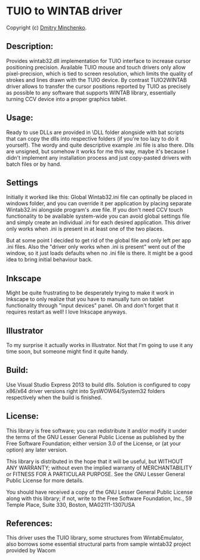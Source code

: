 # TUIO to WINTAB driver
Copyright (c) [Dmitry Minchenko](https://github.com/minch-yoda). 

## Description:
Provides wintab32.dll implementation for TUIO interface to increase cursor
positioning precision. Available TUIO mouse and touch drivers only allow
pixel-precision, which is tied to screen resolution, which limits the quality
of strokes and lines drawn with the TUIO device. By contrast TUIO2WINTAB driver allows
to transfer the cursor positions reported by TUIO as precisely as possible to
any software that supports WINTAB library, essentially turning CCV device into a
proper graphics tablet.

## Usage:
Ready to use DLLs are provided in \DLL folder alongside with bat scripts that can copy
the dlls into respective folders (if you're too lazy to do it yourself). The wordy and
quite descriptive example .ini file is also there. Dlls are unsigned, but somehow it
works for me this way, maybe it's because I didn't implement any installation process and
just copy-pasted drivers with batch files or by hand.

## Settings
Initially it worked like this:
Global Wintab32.ini file can optinally be placed in windows folder, and you can override
it per application by placing separate Wintab32.ini alongside program's .exe file. If you don't
need CCV touch functionality to be available system-wide you can avoid global settings file and
simply create an individual .ini for each desired application.
This driver only works when .ini is present in at least one of the two places.

But at some point I decided to get rid of the global file and only left per app .ini files. Also
the "driver only works when .ini is present" went out of the window, so it just loads defaults
when no .ini file is there. It might be a good idea to bring initial behaviour back.

## Inkscape
Might be quite frustrating to be desperately trying to make it work in Inkscape to only
realize that you have to manually turn on tablet functionality through "input devices" panel.
Oh and don't forget that it requires restart as well! I love Inkscape anyways.

## Illustrator
To my surprise it actually works in Illustrator. Not that I'm going to use it any time soon,
but someone might find it quite handy.

## Build:
Use Visual Studio Express 2013 to build dlls. Solution is configured to copy x86/x64
driver versions right into SysWOW64/System32 folders respectively when the build is finished.

## License:
This library is free software; you can redistribute it and/or modify it 
under the terms of the GNU Lesser General Public License as published by 
the Free Software Foundation; either version 3.0 of the License, or (at 
your option) any later version.

This library is distributed in the hope that it will be useful, but 
WITHOUT ANY WARRANTY; without even the implied warranty of 
MERCHANTABILITY or FITNESS FOR A PARTICULAR PURPOSE. See the GNU Lesser 
General Public License for more details.

You should have received a copy of the GNU Lesser General Public License 
along with this library; if not, write to the Free Software Foundation, 
Inc., 59 Temple Place, Suite 330, Boston, MA02111-1307USA

## References:
This driver uses the TUIO library,
some structures from WintabEmulator,
also borrows some essential structural parts from sample wintab32 project provided by Wacom